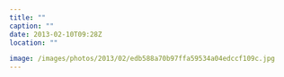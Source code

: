 ```yaml
---
title: ""
caption: ""
date: 2013-02-10T09:28Z
location: ""

image: /images/photos/2013/02/edb588a70b97ffa59534a04edccf109c.jpg
---
```

